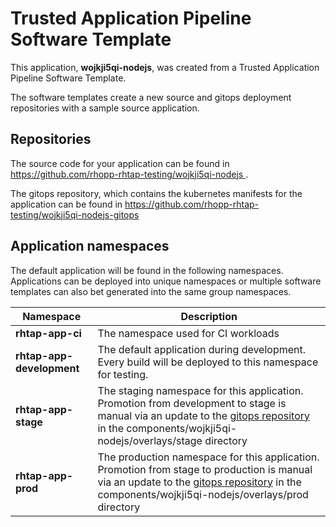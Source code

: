 # Trusted Application Pipeline Software Template

This application, **wojkji5qi-nodejs**, was created from a Trusted Application Pipeline Software Template.

The software templates create a new source and gitops deployment repositories with a sample source application. 

## Repositories

The source code for your application can be found in [https://github.com/rhopp-rhtap-testing/wojkji5qi-nodejs ](https://github.com/rhopp-rhtap-testing/wojkji5qi-nodejs ).
 
The gitops repository, which contains the kubernetes manifests for the application can be found in 
[https://github.com/rhopp-rhtap-testing/wojkji5qi-nodejs-gitops ](https://github.com/rhopp-rhtap-testing/wojkji5qi-nodejs-gitops ) 

## Application namespaces 

The default application will be found in the following namespaces. Applications can be deployed into unique namespaces or multiple software templates can also bet generated into the same group namespaces.  

|  Namespace   |  Description   |  
| -------- | -------- |
| **rhtap-app-ci** | The namespace used for CI workloads |
| **rhtap-app-development** | The default application during development. Every build will be deployed to this namespace for testing. |
| **rhtap-app-stage** | The staging namespace for this application. Promotion from development to stage is manual via an update to the [gitops repository](https://github.com/rhopp-rhtap-testing/wojkji5qi-nodejs-gitops ) in the components/wojkji5qi-nodejs/overlays/stage directory |
| **rhtap-app-prod** | The production namespace for this application. Promotion from stage to production is manual via an update to the [gitops repository](https://github.com/rhopp-rhtap-testing/wojkji5qi-nodejs-gitops ) in the components/wojkji5qi-nodejs/overlays/prod directory |